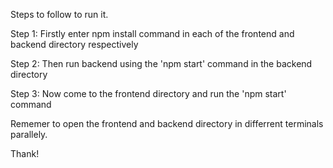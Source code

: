 Steps  to follow  to  run  it.


Step 1: Firstly  enter npm install command in each  of the frontend and backend  directory respectively

Step 2: Then run backend  using the  'npm  start'  command in the  backend  directory

Step 3: Now  come  to the  frontend  directory and  run the  'npm start' command

Rememer to  open  the frontend  and  backend  directory in differrent  terminals parallely.

Thank!
